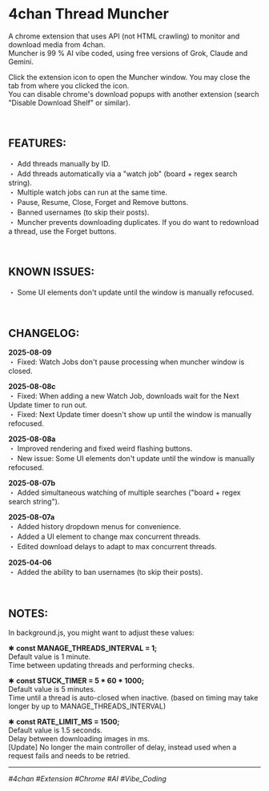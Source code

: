 # 4chan Thread Muncher
A chrome extension that uses API (not HTML crawling) to monitor and download media from 4chan.  
Muncher is 99 % AI vibe coded, using free versions of Grok, Claude and Gemini.

Click the extension icon to open the Muncher window. You may close the tab from where you clicked the icon.  
You can disable chrome's download popups with another extension (search "Disable Download Shelf" or similar).

<br>

## FEATURES: 
・ Add threads manually by ID.  
・ Add threads automatically via a "watch job" (board + regex search string).  
・ Multiple watch jobs can run at the same time.  
・ Pause, Resume, Close, Forget and Remove buttons.  
・ Banned usernames (to skip their posts).  
・ Muncher prevents downloading duplicates. If you do want to redownload a thread, use the Forget buttons.  

<br>

## KNOWN ISSUES:
・ Some UI elements don't update until the window is manually refocused.  

<br>

## CHANGELOG:
**2025-08-09**  
・ Fixed:  Watch Jobs don't pause processing when muncher window is closed.  

**2025-08-08c**  
・ Fixed: When adding a new Watch Job, downloads wait for the Next Update timer to run out.  
・ Fixed: Next Update timer doesn't show up until the window is manually refocused.  

**2025-08-08a**  
・ Improved rendering and fixed weird flashing buttons.  
・ New issue: Some UI elements don't update until the window is manually refocused.  

**2025-08-07b**  
・ Added simultaneous watching of multiple searches ("board + regex search string").  

**2025-08-07a**  
・ Added history dropdown menus for convenience.  
・ Added a UI element to change max concurrent threads.  
・ Edited download delays to adapt to max concurrent threads.  

**2025-04-06**  
・ Added the ability to ban usernames (to skip their posts).  

<br>

## NOTES:
In background.js, you might want to adjust these values:

✱ **const MANAGE_THREADS_INTERVAL = 1;**  
    Default value is 1 minute.  
    Time between updating threads and performing checks.  

✱ **const STUCK_TIMER = 5 * 60 * 1000;**  
    Default value is 5 minutes.      
    Time until a thread is auto-closed when inactive. (based on timing may take longer by up to MANAGE_THREADS_INTERVAL)  

✱ **const RATE_LIMIT_MS = 1500;**  
    Default value is 1.5 seconds.  
    Delay between downloading images in ms.  
    [Update] No longer the main controller of delay, instead used when a request fails and needs to be retried.  

---

*#4chan #Extension #Chrome #AI #Vibe_Coding*












